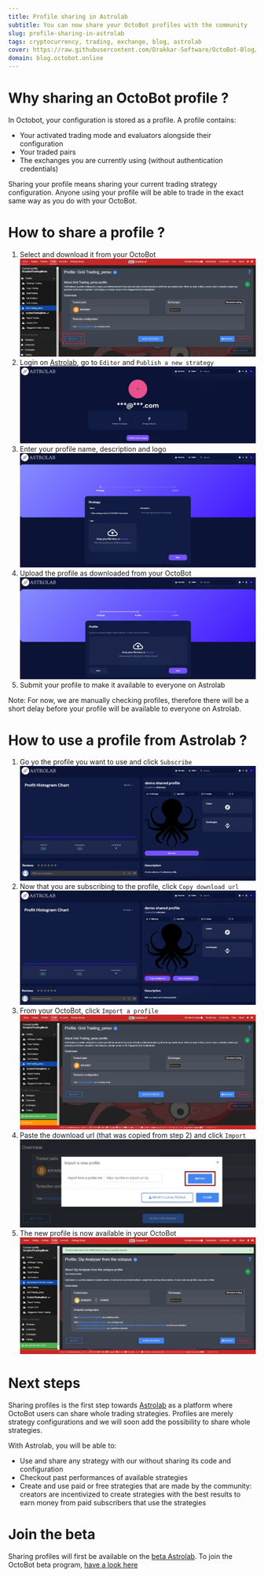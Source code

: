 ```yaml
---
title: Profile sharing in Astrolab
subtitle: You can now share your OctoBot profiles with the community
slug: profile-sharing-in-astrolab
tags: cryptocurrency, trading, exchange, blog, astrolab
cover: https://raw.githubusercontent.com/Drakkar-Software/OctoBot-Blog/master/resources/images/profile-sharing-in-astrolab/cover.jpg
domain: blog.octobot.online
--- 
```


# Why sharing an OctoBot profile ?

In Octobot, your configuration is stored as a profile. A profile contains:
- Your activated trading mode and evaluators alongside their configuration
- Your traded pairs
- The exchanges you are currently using (without authentication credentials)

Sharing your profile means sharing your current trading strategy configuration. Anyone using your profile will be able to trade in the exact same way as you do with your OctoBot.

# How to share a profile ?

1. Select and download it from your OctoBot
![Profile-sharing-from-octobot](https://raw.githubusercontent.com/Drakkar-Software/OctoBot-Blog/master/resources/images/profile-sharing-in-astrolab/bot-share.jpg)
2. Login on [Astrolab](https://www.astrolab.cloud/), go to `Editor` and `Publish a new strategy`
![Profile-sharing-astrolab-editor](https://raw.githubusercontent.com/Drakkar-Software/OctoBot-Blog/master/resources/images/profile-sharing-in-astrolab/editor.jpg)
3. Enter your profile name, description and logo
![Profile-sharing-astrolab-publish](https://raw.githubusercontent.com/Drakkar-Software/OctoBot-Blog/master/resources/images/profile-sharing-in-astrolab/publish.jpg)
4. Upload the profile as downloaded from your OctoBot
![Profile-sharing-astrolab-publish-profile](https://raw.githubusercontent.com/Drakkar-Software/OctoBot-Blog/master/resources/images/profile-sharing-in-astrolab/publish-profile.jpg)
5. Submit your profile to make it available to everyone on Astrolab

Note: For now, we are manually checking profiles, therefore there will be a short delay before your profile will be available to everyone on Astrolab.

# How to use a profile from Astrolab ?

1. Go yo the profile you want to use and click `Subscribe`
![Profile-sharing-astrolab-subscribe](https://raw.githubusercontent.com/Drakkar-Software/OctoBot-Blog/master/resources/images/profile-sharing-in-astrolab/sub.jpg)
2. Now that you are subscribing to the profile, click `Copy download url`
![Profile-sharing-astrolab-copy](https://raw.githubusercontent.com/Drakkar-Software/OctoBot-Blog/master/resources/images/profile-sharing-in-astrolab/copy.jpg)
3. From your OctoBot, click `Import a profile`
![Profile-sharing-from-octobot-import](https://raw.githubusercontent.com/Drakkar-Software/OctoBot-Blog/master/resources/images/profile-sharing-in-astrolab/bot-import.jpg)
4. Paste the download url (that was copied from step 2) and click `Import`
![Profile-sharing-from-octobot-import-url](https://raw.githubusercontent.com/Drakkar-Software/OctoBot-Blog/master/resources/images/profile-sharing-in-astrolab/bot-import-link.jpg)
5. The new profile is now available in your OctoBot
![Profile-sharing-from-octobot-importe](https://raw.githubusercontent.com/Drakkar-Software/OctoBot-Blog/master/resources/images/profile-sharing-in-astrolab/bot-imported.jpg)

# Next steps

Sharing profiles is the first step towards [Astrolab](https://www.astrolab.cloud/) as a platform where OctoBot users can share whole trading strategies. Profiles are merely strategy configurations and we will soon add the possibility to share whole strategies.

With Astrolab, you will be able to:
- Use and share any strategy with our without sharing its code and configuration
- Checkout past performances of available strategies
- Create and use paid or free strategies that are made by the community: creators are incentivized to create strategies with the best results to earn money from paid subscribers that use the strategies 


# Join the beta

Sharing profiles will first be available on the [beta Astrolab](https://beta.astrolab.cloud/).
To join the OctoBot beta program, [have a look here](https://www.octobot.info/advanced\_usage/beta-program)
